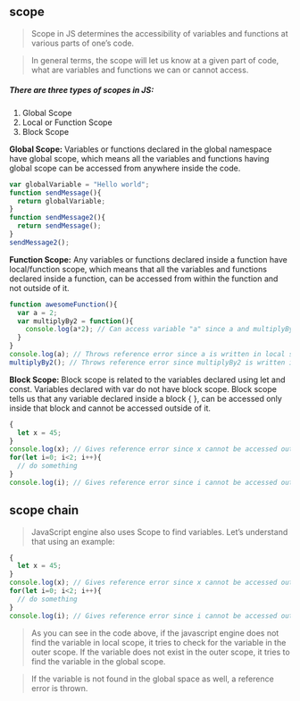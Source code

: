 ## scope

>Scope in JS determines the accessibility of variables and functions at various parts of one’s code.

>In general terms, the scope will let us know at a given part of code, what are variables and functions we can or cannot access.

##### There are three types of scopes in JS:
1. Global Scope
2. Local or Function Scope
3. Block Scope

**Global Scope:** Variables or functions declared in the global namespace have global scope, which means all the variables and functions having global scope can be accessed from anywhere inside the code.

```javascript
var globalVariable = "Hello world";
function sendMessage(){
  return globalVariable; 
}
function sendMessage2(){
  return sendMessage(); 
}
sendMessage2();
```

**Function Scope:** Any variables or functions declared inside a function have local/function scope, which means that all the variables and functions declared inside a function, can be accessed from within the function and not outside of it.

```javascript
function awesomeFunction(){
  var a = 2;
  var multiplyBy2 = function(){
    console.log(a*2); // Can access variable "a" since a and multiplyBy2 both are written inside the same function
  }
}
console.log(a); // Throws reference error since a is written in local scope and cannot be accessed outside
multiplyBy2(); // Throws reference error since multiplyBy2 is written in local scope
```

**Block Scope:** Block scope is related to the variables declared using let and const. Variables declared with var do not have block scope. Block scope tells us that any variable declared inside a block { }, can be accessed only inside that block and cannot be accessed outside of it.

```javascript
{
  let x = 45;
}
console.log(x); // Gives reference error since x cannot be accessed outside of the block
for(let i=0; i<2; i++){
  // do something
}
console.log(i); // Gives reference error since i cannot be accessed outside of the for loop block
```

## scope chain

>JavaScript engine also uses Scope to find variables. Let’s understand that using an example:

```javascript
{
  let x = 45;
}
console.log(x); // Gives reference error since x cannot be accessed outside of the block
for(let i=0; i<2; i++){
  // do something
}
console.log(i); // Gives reference error since i cannot be accessed outside of the for loop block
```

>As you can see in the code above, if the javascript engine does not find the variable in local scope, it tries to check for the variable in the outer scope. If the variable does not exist in the outer scope, it tries to find the variable in the global scope.

>If the variable is not found in the global space as well, a reference error is thrown.